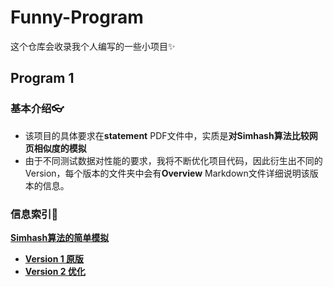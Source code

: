 # Funny-Program
这个仓库会收录我个人编写的一些小项目✨
## Program 1
### 基本介绍👓
* 该项目的具体要求在**statement** PDF文件中，实质是**对Simhash算法比较网页相似度的模拟**
* 由于不同测试数据对性能的要求，我将不断优化项目代码，因此衍生出不同的Version，每个版本的文件夹中会有**Overview** Markdown文件详细说明该版本的信息。
### 信息索引🚩
**[Simhash算法的简单模拟](https://github.com/MossDream/Funny-Program/tree/main/Program1)**
* **[Version 1 原版](https://github.com/MossDream/Funny-Program/tree/main/Program1/Version1)**
* **[Version 2 优化](https://github.com/MossDream/Funny-Program/tree/main/Program1/Version2)**
